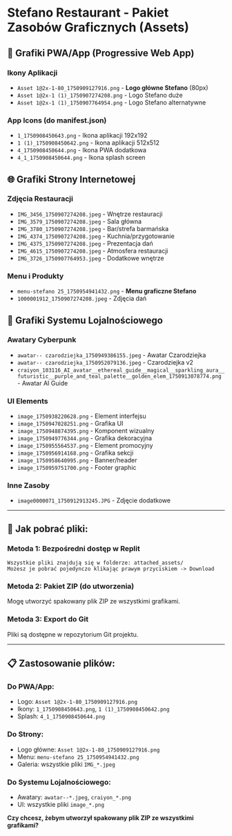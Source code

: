 # Stefano Restaurant - Pakiet Zasobów Graficznych (Assets)

## 📱 **Grafiki PWA/App (Progressive Web App)**

### Ikony Aplikacji
- `Asset 1@2x-1-80_1750909127916.png` - **Logo główne Stefano** (80px)
- `Asset 1@2x-1 (1)_1750907274208.png` - Logo Stefano duże
- `Asset 1@2x-1 (1)_1750907764954.png` - Logo Stefano alternatywne

### App Icons (do manifest.json)
- `1_1750908450643.png` - Ikona aplikacji 192x192
- `1 (1)_1750908450642.png` - Ikona aplikacji 512x512  
- `4_1750908450644.png` - Ikona PWA dodatkowa
- `4_1_1750908450644.png` - Ikona splash screen

## 🌐 **Grafiki Strony Internetowej**

### Zdjęcia Restauracji
- `IMG_3456_1750907274208.jpeg` - Wnętrze restauracji
- `IMG_3579_1750907274208.jpeg` - Sala główna
- `IMG_3780_1750907274208.jpeg` - Bar/strefa barmańska
- `IMG_4374_1750907274208.jpeg` - Kuchnia/przygotowanie
- `IMG_4375_1750907274208.jpeg` - Prezentacja dań
- `IMG_4615_1750907274208.jpeg` - Atmosfera restauracji
- `IMG_3726_1750907764953.jpeg` - Dodatkowe wnętrze

### Menu i Produkty
- `menu-stefano 25_1750954941432.png` - **Menu graficzne Stefano**
- `1000001912_1750907274208.jpeg` - Zdjęcia dań

## 🎨 **Grafiki Systemu Lojalnościowego**

### Awatary Cyberpunk
- `awatar-- czarodziejka_1750949386155.jpeg` - Awatar Czarodziejka
- `awatar-- czarodziejka_1750952079136.jpeg` - Czarodziejka v2
- `craiyon_103116_AI_avatar__ethereal_guide__magical__sparkling_aura__futuristic__purple_and_teal_palette__golden_elem_1750913078774.png` - Awatar AI Guide

### UI Elements
- `image_1750938220628.png` - Element interfejsu
- `image_1750947028251.png` - Grafika UI
- `image_1750948874395.png` - Komponent wizualny
- `image_1750949776344.png` - Grafika dekoracyjna
- `image_1750955564537.png` - Element promocyjny
- `image_1750956914168.png` - Grafika sekcji
- `image_1750958640995.png` - Banner/header
- `image_1750959751700.png` - Footer graphic

### Inne Zasoby
- `image0000071_1750912913245.JPG` - Zdjęcie dodatkowe

---

## 🔗 **Jak pobrać pliki:**

### Metoda 1: Bezpośredni dostęp w Replit
```
Wszystkie pliki znajdują się w folderze: attached_assets/
Możesz je pobrać pojedynczo klikając prawym przyciskiem -> Download
```

### Metoda 2: Pakiet ZIP (do utworzenia)
Mogę utworzyć spakowany plik ZIP ze wszystkimi grafikami.

### Metoda 3: Export do Git
Pliki są dostępne w repozytorium Git projektu.

---

## 📋 **Zastosowanie plików:**

### Do PWA/App:
- Logo: `Asset 1@2x-1-80_1750909127916.png`
- Ikony: `1_1750908450643.png`, `1 (1)_1750908450642.png`
- Splash: `4_1_1750908450644.png`

### Do Strony:
- Logo główne: `Asset 1@2x-1-80_1750909127916.png`
- Menu: `menu-stefano 25_1750954941432.png`
- Galeria: wszystkie pliki `IMG_*.jpeg`

### Do Systemu Lojalnościowego:
- Awatary: `awatar--*.jpeg`, `craiyon_*.png`
- UI: wszystkie pliki `image_*.png`

**Czy chcesz, żebym utworzył spakowany plik ZIP ze wszystkimi grafikami?**